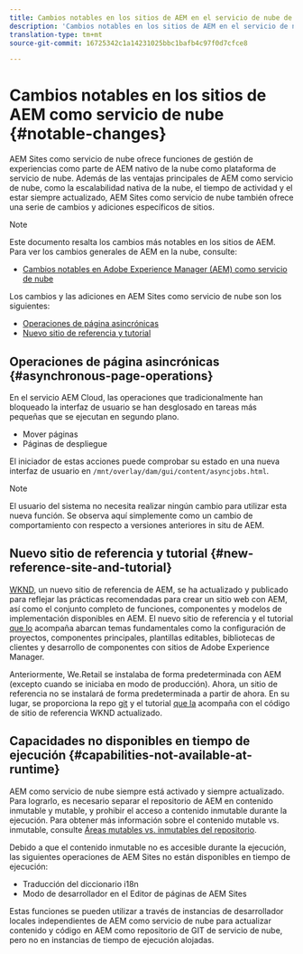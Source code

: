 ```yaml
---
title: Cambios notables en los sitios de AEM en el servicio de nube de AEM
description: 'Cambios notables en los sitios de AEM en el servicio de nube de AEM '
translation-type: tm+mt
source-git-commit: 16725342c1a14231025bbc1bafb4c97f0d7cfce8

---
```



# Cambios notables en los sitios de AEM como servicio de nube {#notable-changes}

AEM Sites como servicio de nube ofrece funciones de gestión de experiencias como parte de AEM nativo de la nube como plataforma de servicio de nube. Además de las ventajas principales de AEM como servicio de nube, como la escalabilidad nativa de la nube, el tiempo de actividad y el estar siempre actualizado, AEM Sites como servicio de nube también ofrece una serie de cambios y adiciones específicos de sitios.

>[!NOTE]
>Este documento resalta los cambios más notables en los sitios de AEM. Para ver los cambios generales de AEM en la nube, consulte:
>
>* [Cambios notables en Adobe Experience Manager (AEM) como servicio de nube](/help/release-notes/aem-cloud-changes.md)


Los cambios y las adiciones en AEM Sites como servicio de nube son los siguientes:

* [Operaciones de página asincrónicas](#asynchronous-page-operations)
* [Nuevo sitio de referencia y tutorial](#new-reference-site-and-tutorial)

## Operaciones de página asincrónicas {#asynchronous-page-operations}

En el servicio AEM Cloud, las operaciones que tradicionalmente han bloqueado la interfaz de usuario se han desglosado en tareas más pequeñas que se ejecutan en segundo plano.

* Mover páginas
* Páginas de despliegue

El iniciador de estas acciones puede comprobar su estado en una nueva interfaz de usuario en `/mnt/overlay/dam/gui/content/asyncjobs.html`.

>[!NOTE]
>
>El usuario del sistema no necesita realizar ningún cambio para utilizar esta nueva función. Se observa aquí simplemente como un cambio de comportamiento con respecto a versiones anteriores in situ de AEM.

## Nuevo sitio de referencia y tutorial {#new-reference-site-and-tutorial}

[WKND](https://wknd.site/), un nuevo sitio de referencia de AEM, se ha actualizado y publicado para reflejar las prácticas recomendadas para crear un sitio web con AEM, así como el conjunto completo de funciones, componentes y modelos de implementación disponibles en AEM. El nuevo sitio de referencia y el tutorial [que lo](https://docs.adobe.com/content/help/en/experience-manager-learn/getting-started-wknd-tutorial-develop/overview.html) acompaña abarcan temas fundamentales como la configuración de proyectos, componentes principales, plantillas editables, bibliotecas de clientes y desarrollo de componentes con sitios de Adobe Experience Manager.

Anteriormente, We.Retail se instalaba de forma predeterminada con AEM (excepto cuando se iniciaba en modo de producción).  Ahora, un sitio de referencia no se instalará de forma predeterminada a partir de ahora.  En su lugar, se proporciona la repo [git](https://github.com/adobe/aem-guides-wknd/) y el tutorial [que la](https://docs.adobe.com/content/help/en/experience-manager-learn/getting-started-wknd-tutorial-develop/overview.html) acompaña con el código de sitio de referencia WKND actualizado.

## Capacidades no disponibles en tiempo de ejecución {#capabilities-not-available-at-runtime}

AEM como servicio de nube siempre está activado y siempre actualizado. Para lograrlo, es necesario separar el repositorio de AEM en contenido inmutable y mutable, y prohibir el acceso a contenido inmutable durante la ejecución. Para obtener más información sobre el contenido mutable vs. inmutable, consulte [Áreas mutables vs. inmutables del repositorio](/help/implementing/developing/introduction/aem-project-content-package-structure.md#mutable-vs-immutable).

Debido a que el contenido inmutable no es accesible durante la ejecución, las siguientes operaciones de AEM Sites no están disponibles en tiempo de ejecución:

* Traducción del diccionario i18n
* Modo de desarrollador en el Editor de páginas de AEM Sites

Estas funciones se pueden utilizar a través de instancias de desarrollador locales independientes de AEM como servicio de nube para actualizar contenido y código en AEM como repositorio de GIT de servicio de nube, pero no en instancias de tiempo de ejecución alojadas.
